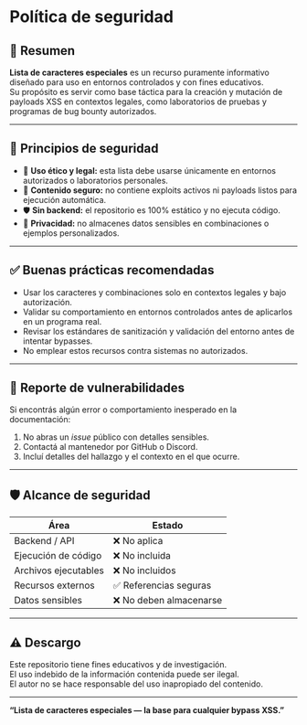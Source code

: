 # Política de seguridad

## 🧠 Resumen
**Lista de caracteres especiales** es un recurso puramente informativo diseñado para uso en entornos controlados y con fines educativos.  
Su propósito es servir como base táctica para la creación y mutación de payloads XSS en contextos legales, como laboratorios de pruebas y programas de bug bounty autorizados.

---

## 🔐 Principios de seguridad

- 🧪 **Uso ético y legal:** esta lista debe usarse únicamente en entornos autorizados o laboratorios personales.
- 📁 **Contenido seguro:** no contiene exploits activos ni payloads listos para ejecución automática.
- 🛡️ **Sin backend:** el repositorio es 100% estático y no ejecuta código.
- 📡 **Privacidad:** no almacenes datos sensibles en combinaciones o ejemplos personalizados.

---

## ✅ Buenas prácticas recomendadas

- Usar los caracteres y combinaciones solo en contextos legales y bajo autorización.
- Validar su comportamiento en entornos controlados antes de aplicarlos en un programa real.
- Revisar los estándares de sanitización y validación del entorno antes de intentar bypasses.
- No emplear estos recursos contra sistemas no autorizados.

---

## 🐛 Reporte de vulnerabilidades

Si encontrás algún error o comportamiento inesperado en la documentación:

1. No abras un *issue* público con detalles sensibles.  
2. Contactá al mantenedor por GitHub o Discord.  
3. Incluí detalles del hallazgo y el contexto en el que ocurre.

---

## 🛡️ Alcance de seguridad

| Área                               | Estado                         |
|-----------------------------------|-------------------------------|
| Backend / API                     | ❌ No aplica                  |
| Ejecución de código              | ❌ No incluida                |
| Archivos ejecutables             | ❌ No incluidos              |
| Recursos externos                | ✅ Referencias seguras       |
| Datos sensibles                  | ❌ No deben almacenarse      |

---

## ⚠️ Descargo
Este repositorio tiene fines educativos y de investigación.  
El uso indebido de la información contenida puede ser ilegal.  
El autor no se hace responsable del uso inapropiado del contenido.

---

**“Lista de caracteres especiales — la base para cualquier bypass XSS.”**
